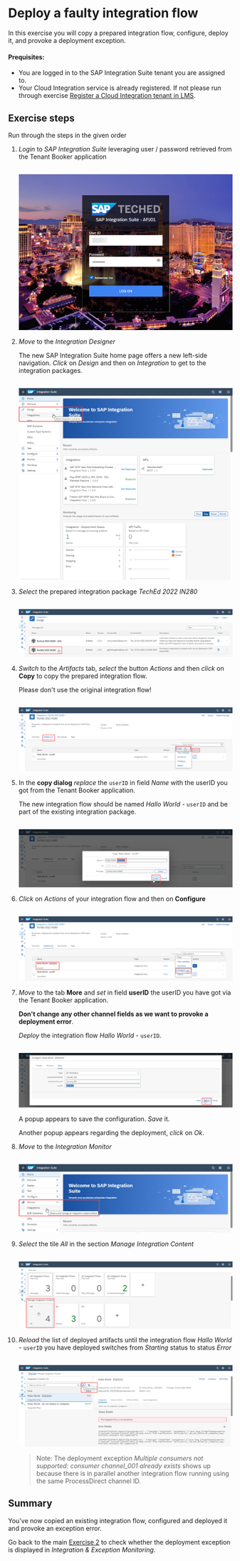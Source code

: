 # Deploy a faulty integration flow

In this exercise you will copy a prepared integration flow, configure, deploy it, and provoke a deployment exception.

#### Prequisites:

- You are logged in to the SAP Integration Suite tenant you are assigned to.
- Your Cloud Integration service is already registered. If not please run through exercise [Register a Cloud Integration tenant in LMS](/exercises/ex1/ex11/).

## Exercise steps

Run through the steps in the given order

1. *Login* to *SAP Integration Suite* leveraging user / password retrieved from the Tenant Booker application

    <br>![](/exercises/ex2/images/Login.png)

2. *Move* to the *Integration Designer* 

    The new SAP Integration Suite home page offers a new left-side navigation. *Click* on *Design* and then on *Integration* to get to the integration packages. 
    
    <br>![](/exercises/ex2/images/SuiteMoveDesigner.png)
    
3. *Select* the prepared integration package *TechEd 2022 IN280*

    <br>![](/exercises/ex2/images/SuiteDesignerSelectPackage.png)
    
4. *Switch* to the *Artifacts* tab, *select* the button *Actions* and then *click* on **Copy** to copy the prepared integration flow.
    
    Please don't use the original integration flow!

    <br>![](/exercises/ex2/images/SuiteArtifactsActionsCopy.png)
  
5. In the **copy dialog** *replace* the `userID` in field *Name* with the userID you got from the Tenant Booker application. 

    The new integration flow should be named *Hallo World -* `userID` and be part of the existing integration package.

    <br>![](/exercises/ex2/images/SuiteDesignerCopyFlow.png)

6. *Click* on *Actions* of your integration flow and then on **Configure**

    <br>![](/exercises/ex2/images/SuiteArtifactsActionsConfigure.png)
    
7. *Move* to the tab **More** and *set* in field **userID** the userID you have got via the Tenant Booker application. 
    
    **Don't change any other channel fields as we want to provoke a deployment error**.
    
    *Deploy* the integration flow *Hallo World -* `userID`.
    
    <br>![](/exercises/ex2/images/SuiteDesignerConfigureUser.png)
    
    A popup appears to save the configuration. *Save* it.
    
    Another popup appears regarding the deployment, *click* on *Ok*.

8. *Move* to the *Integration Monitor* 

    <br>![](/exercises/ex2/images/SuiteMoveMonitor.png)

9. *Select* the tile *All* in the section *Manage Integration Content* 

    <br>![](/exercises/ex2/images/SuiteMonitorMoveToContent.png)

10. *Reload* the list of deployed artifacts until the integration flow *Hallo World -* `userID` you have deployed switches from *Starting* status to status *Error*

    <br>![](/exercises/ex2/images/SuiteMPLConsumer001ExistsAlready.png)

    >
    > Note: The deployment exception *Multiple consumers not supported: consumer channel_001 already exists* shows up because there is in parallel another integration flow running using the same ProcessDirect channel ID. 
    > 

## Summary

You've now copied an existing integration flow, configured and deployed it and provoke an exception error. 

Go back to the main [Exercise 2](../../ex2/) to check whether the deployment exception is displayed in *Integration & Exception Monitoring*.
